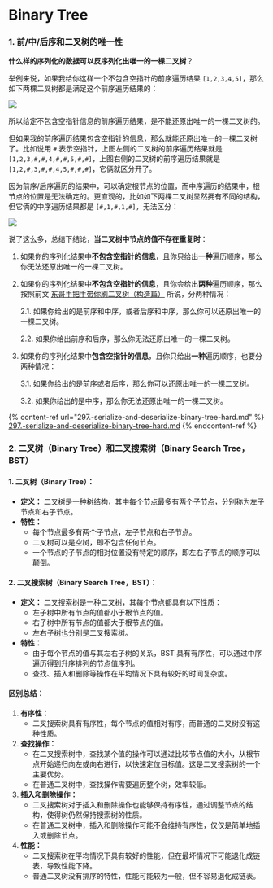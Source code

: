 # Binary Tree

### 1. 前/中/后序和二叉树的唯一性

**什么样的序列化的数据可以反序列化出唯一的一棵二叉树**？

举例来说，如果我给你这样一个不包含空指针的前序遍历结果 `[1,2,3,4,5]`，那么如下两棵二叉树都是满足这个前序遍历结果的：

![](https://labuladong.github.io/algo/images/%E4%BA%8C%E5%8F%89%E6%A0%91%E5%BA%8F%E5%88%97%E5%8C%96/dup-preorder.jpg)

所以给定不包含空指针信息的前序遍历结果，是不能还原出唯一的一棵二叉树的。

但如果我的前序遍历结果包含空指针的信息，那么就能还原出唯一的一棵二叉树了。比如说用 `#` 表示空指针，上图左侧的二叉树的前序遍历结果就是 `[1,2,3,#,#,4,#,#,5,#,#]`，上图右侧的二叉树的前序遍历结果就是 `[1,2,#,3,#,#,4,5,#,#,#]`，它俩就区分开了。

因为前序/后序遍历的结果中，可以确定根节点的位置，而中序遍历的结果中，根节点的位置是无法确定的。更直观的，比如如下两棵二叉树显然拥有不同的结构，但它俩的中序遍历结果都是 `[#,1,#,1,#]`，无法区分：

![](https://labuladong.github.io/algo/images/%E4%BA%8C%E5%8F%89%E6%A0%91%E5%BA%8F%E5%88%97%E5%8C%96/dup-inorder.jpg)

说了这么多，总结下结论，**当二叉树中节点的值不存在重复时**：

1. 如果你的序列化结果中**不包含空指针的信息**，且你只给出**一种**遍历顺序，那么你无法还原出唯一的一棵二叉树。
2.  如果你的序列化结果中**不包含空指针的信息**，且你会给出**两种**遍历顺序，那么按照前文 [东哥手把手带你刷二叉树（构造篇）](https://labuladong.github.io/algo/di-yi-zhan-da78c/shou-ba-sh-66994/dong-ge-da-172f0/) 所说，分两种情况：

    2.1. 如果你给出的是前序和中序，或者后序和中序，那么你可以还原出唯一的一棵二叉树。

    2.2. 如果你给出前序和后序，那么你无法还原出唯一的一棵二叉树。
3.  如果你的序列化结果中**包含空指针的信息**，且你只给出**一种**遍历顺序，也要分两种情况：

    3.1. 如果你给出的是前序或者后序，那么你可以还原出唯一的一棵二叉树。

    3.2. 如果你给出的是中序，那么你无法还原出唯一的一棵二叉树。

{% content-ref url="297.-serialize-and-deserialize-binary-tree-hard.md" %}
[297.-serialize-and-deserialize-binary-tree-hard.md](297.-serialize-and-deserialize-binary-tree-hard.md)
{% endcontent-ref %}





### 2. 二叉树（Binary Tree）和二叉搜索树（Binary Search Tree，BST）

#### 1. 二叉树（Binary Tree）：

* **定义：** 二叉树是一种树结构，其中每个节点最多有两个子节点，分别称为左子节点和右子节点。
* **特性：**
  * 每个节点最多有两个子节点，左子节点和右子节点。
  * 二叉树可以是空树，即不包含任何节点。
  * 一个节点的子节点的相对位置没有特定的顺序，即左右子节点的顺序可以颠倒。

#### 2. 二叉搜索树（Binary Search Tree，BST）：

* **定义：** 二叉搜索树是一种二叉树，其每个节点都具有以下性质：
  * 左子树中所有节点的值都小于根节点的值。
  * 右子树中所有节点的值都大于根节点的值。
  * 左右子树也分别是二叉搜索树。
* **特性：**
  * 由于每个节点的值与其左右子树的关系，BST 具有有序性，可以通过中序遍历得到升序排列的节点值序列。
  * 查找、插入和删除等操作在平均情况下具有较好的时间复杂度。

#### 区别总结：

1. **有序性：**
   * 二叉搜索树具有有序性，每个节点的值相对有序，而普通的二叉树没有这种性质。
2. **查找操作：**
   * 在二叉搜索树中，查找某个值的操作可以通过比较节点值的大小，从根节点开始递归向左或向右进行，以快速定位目标值。这是二叉搜索树的一个主要优势。
   * 在普通二叉树中，查找操作需要遍历整个树，效率较低。
3. **插入和删除操作：**
   * 二叉搜索树对于插入和删除操作也能够保持有序性，通过调整节点的结构，使得树仍然保持搜索树的性质。
   * 在普通二叉树中，插入和删除操作可能不会维持有序性，仅仅是简单地插入或删除节点。
4. **性能：**
   * 二叉搜索树在平均情况下具有较好的性能，但在最坏情况下可能退化成链表，导致性能下降。
   * 普通二叉树没有排序的特性，性能可能较为一般，但不容易退化成链表。

